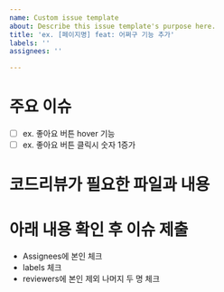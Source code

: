 ```yaml
---
name: Custom issue template
about: Describe this issue template's purpose here.
title: 'ex. [페이지명] feat: 어쩌구 기능 추가'
labels: ''
assignees: ''

---
```


# 주요 이슈
- [ ] ex. 좋아요 버튼 hover 기능
- [ ] ex. 좋아요 버튼 클릭시 숫자 1증가

# 코드리뷰가 필요한 파일과 내용

# 아래 내용 확인 후 이슈 제출
- Assignees에 본인 체크
- labels 체크
- reviewers에 본인 제외 나머지 두 명 체크
